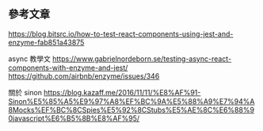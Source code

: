 ## 參考文章
https://blog.bitsrc.io/how-to-test-react-components-using-jest-and-enzyme-fab851a43875

async 教學文
https://www.gabrielnordeborn.se/testing-async-react-components-with-enzyme-and-jest/
https://github.com/airbnb/enzyme/issues/346

關於 sinon
https://blog.kazaff.me/2016/11/11/%E8%AF%91-Sinon%E5%85%A5%E9%97%A8%EF%BC%9A%E5%88%A9%E7%94%A8Mocks%EF%BC%8CSpies%E5%92%8CStubs%E5%AE%8C%E6%88%90javascript%E6%B5%8B%E8%AF%95/
